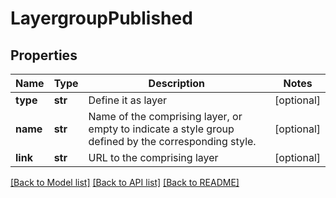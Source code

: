 # LayergroupPublished

## Properties
Name | Type | Description | Notes
------------ | ------------- | ------------- | -------------
**type** | **str** | Define it as layer | [optional] 
**name** | **str** | Name of the comprising layer, or empty to indicate a style group defined by the corresponding style. | [optional] 
**link** | **str** | URL to the comprising layer | [optional] 

[[Back to Model list]](../README.md#documentation-for-models) [[Back to API list]](../README.md#documentation-for-api-endpoints) [[Back to README]](../README.md)

